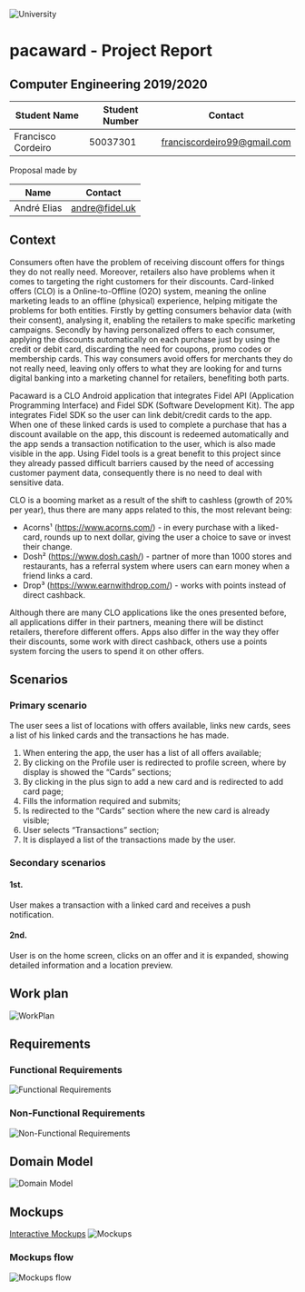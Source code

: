 ![University](https://www.iade.europeia.pt/hs-fs/hubfs/IADE-SITE/static/ue-iade-h75.png?width=444&name=ue-iade-h75.png)

# pacaward - Project Report

## Computer Engineering 2019/2020 

Student Name | Student Number | Contact
------------ | ------------- | -------------
Francisco Cordeiro | 50037301 | franciscordeiro99@gmail.com

Proposal made by

Name | Contact 
------------ | ------------- 
André Elias | andre@fidel.uk 


## Context

Consumers often have the problem of receiving discount offers for things they do not really need. Moreover, retailers also have problems when it comes to targeting the right customers for their discounts.
Card-linked offers (CLO) is a Online-to-Offline (O2O) system, meaning the online marketing leads to an offline (physical) experience, helping mitigate the problems for both entities. Firstly by getting consumers behavior data (with their consent), analysing it, enabling the retailers to make specific marketing campaigns. Secondly by having personalized offers to each consumer, applying the discounts automatically on each purchase just by using the credit or debit card, discarding the need for coupons, promo codes or membership cards.
This way consumers avoid offers for merchants they do not really need, leaving only offers to what they are looking for and turns digital banking into a marketing channel for retailers, benefiting both parts.

Pacaward is a CLO Android application that integrates Fidel API (Application Programming Interface) and Fidel SDK (Software Development Kit). The app integrates Fidel SDK so the user can link debit/credit cards to the app. When one of these linked cards is used to complete a purchase that has a discount available on the app, this discount is redeemed automatically and the app sends a transaction notification to the user, which is also made visible in the app.
Using Fidel tools is a great benefit to this project since they already passed difficult barriers caused by the need of accessing customer payment data, consequently there is no need to deal with sensitive data. 

CLO is a booming market as a result of the shift to cashless (growth of 20% per year), thus there are many apps related to this, the most relevant being:
* Acorns¹ (https://www.acorns.com/) - in every purchase with a liked-card, rounds up to next dollar, giving the user a choice to save or invest their change.</li>
* Dosh² (https://www.dosh.cash/) - partner of more than 1000 stores and restaurants, has a referral system where users can earn money when a friend links a card.</li> 
* Drop³ (https://www.earnwithdrop.com/) - works with points instead of direct cashback.</li>

Although there are many CLO applications like the ones presented before, all applications differ in their partners, meaning there will be distinct retailers, therefore different offers. Apps also differ in the way they offer their discounts, some work with direct cashback, others use a points system forcing the users to spend it on other offers.


## Scenarios
### Primary scenario

The user sees a list of locations with offers available, links new cards, sees a list of his linked cards and the transactions he has made.

1. When entering the app, the user has a list of all offers available;
2. By clicking on the Profile user is redirected to profile screen, where by display is showed the “Cards” sections;
3. By clicking in the plus sign to add a new card and is redirected to add card page;
4. Fills the information required and submits;
5. Is redirected to the “Cards” section where the new card is already visible;
6. User selects “Transactions” section;
7. It is displayed a list of the transactions made by the user.


### Secondary scenarios

#### 1st.
User makes a transaction with a linked card and receives a push notification.
 
#### 2nd.
User is on the home screen, clicks on an offer and it is expanded, showing detailed information and a location preview.

## Work plan
![WorkPlan](https://raw.githubusercontent.com/c0rdeiro/pacaward/master/Deliverables/Attachments/workplan.jpg)

## Requirements

### Functional Requirements
![Functional Requirements](https://raw.githubusercontent.com/c0rdeiro/pacaward/master/Deliverables/Attachments/FR.jpg)

### Non-Functional Requirements
![Non-Functional Requirements](https://raw.githubusercontent.com/c0rdeiro/pacaward/master/Deliverables/Attachments/NFR.jpg)

## Domain Model
![Domain Model](https://raw.githubusercontent.com/c0rdeiro/pacaward/master/Deliverables/Attachments/DomainModel.jpg)
## Mockups
[Interactive Mockups](https://xd.adobe.com/view/fb51c454-218f-44e2-6668-dec95376cf5d-8d60/?fullscreen=off&hints=on)
![Mockups](https://raw.githubusercontent.com/c0rdeiro/pacaward/master/Deliverables/Attachments/allmockups.jpg)

### Mockups flow
![Mockups flow](https://raw.githubusercontent.com/c0rdeiro/pacaward/master/Deliverables/Attachments/mockups_flow.png)
